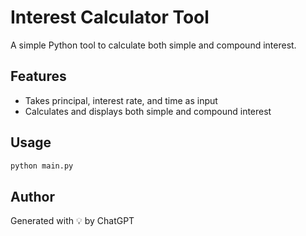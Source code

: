 # Interest Calculator Tool

A simple Python tool to calculate both simple and compound interest.

## Features
- Takes principal, interest rate, and time as input
- Calculates and displays both simple and compound interest

## Usage
```bash
python main.py
```

## Author
Generated with 💡 by ChatGPT